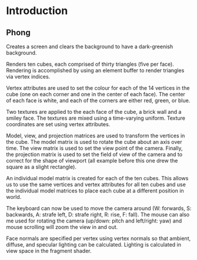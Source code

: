Introduction
============

Phong
-----

Creates a screen and clears the background to have a dark-greenish background.

Renders ten cubes, each comprised of thirty triangles (five per face).
Rendering is accomplished by using an element buffer to render triangles via 
vertex indices.

Vertex attributes are used to set the colour for each of the 14 vertices in the 
cube (one on each corner and one in the center of each face). The center of each 
face is white, and each of the corners are either red, green, or blue.

Two textures are applied to the each face of the cube, a brick wall and a smiley 
face. The textures are mixed using a time-varying uniform. Texture coordinates 
are set using vertex attributes.

Model, view, and projection matrices are used to transform the vertices in the 
cube. The model matrix is used to rotate the cube about an axis over time. The 
view matrix is used to set the view point of the camera. Finally, the projection 
matrix is used to set the field of view of the camera and to correct for the 
shape of viewport (all example before this one drew the square as a slight 
rectangle).

An individual model matrix is created for each of the ten cubes. This allows us 
to use the same vertices and vertex attributes for all ten cubes and use the 
individual model matrices to place each cube at a different position in world.

The keyboard can now be used to move the camera around (W: forwards, 
S: backwards, A: strafe left, D: strafe right, R: rise, F: fall). The mouse can 
also me used for rotating the camera (up/down: pitch and left/right: yaw) and 
mouse scrolling will zoom the view in and out.

Face normals are specified per vertex using vertex normals so that ambient, 
diffuse, and specular lighting can be calculated. Lighting is calculated in 
view space in the fragment shader.

